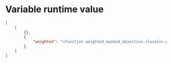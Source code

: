 # Variable runtime value

```json
[
    [
        {},
        {
            "weighted": "<function weighted_masked_objective.<locals>.weighted at 0x12cc65680>"
        }
    ]
]
```
